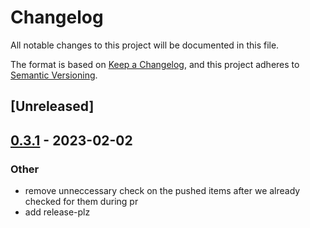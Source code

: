 # Changelog
All notable changes to this project will be documented in this file.

The format is based on [Keep a Changelog](https://keepachangelog.com/en/1.0.0/),
and this project adheres to [Semantic Versioning](https://semver.org/spec/v2.0.0.html).

## [Unreleased]

## [0.3.1](https://github.com/amirography/redmaple/compare/v0.3.0...v0.3.1) - 2023-02-02

### Other
- remove unneccessary check on the pushed items after we already checked for them during pr
- add release-plz
